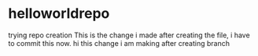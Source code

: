 # helloworldrepo
trying repo creation
This is the change i made after creating the file, i have to commit this now.
hi this change i am making after creating branch
